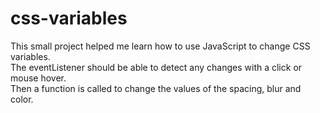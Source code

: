 # css-variables
This small project helped me learn how to use JavaScript to change CSS variables.
<br>
The eventListener should be able to detect any changes with a click or mouse hover. 
<br>
Then a function is called to change the values of the spacing, blur and color.

